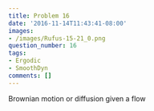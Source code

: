 ```yaml
---
title: Problem 16
date: '2016-11-14T11:43:41-08:00'
images:
- /images/Rufus-15-21_0.png
question_number: 16
tags:
- Ergodic
- SmoothDyn
comments: []
---
```

Brownian motion or diffusion given a flow

